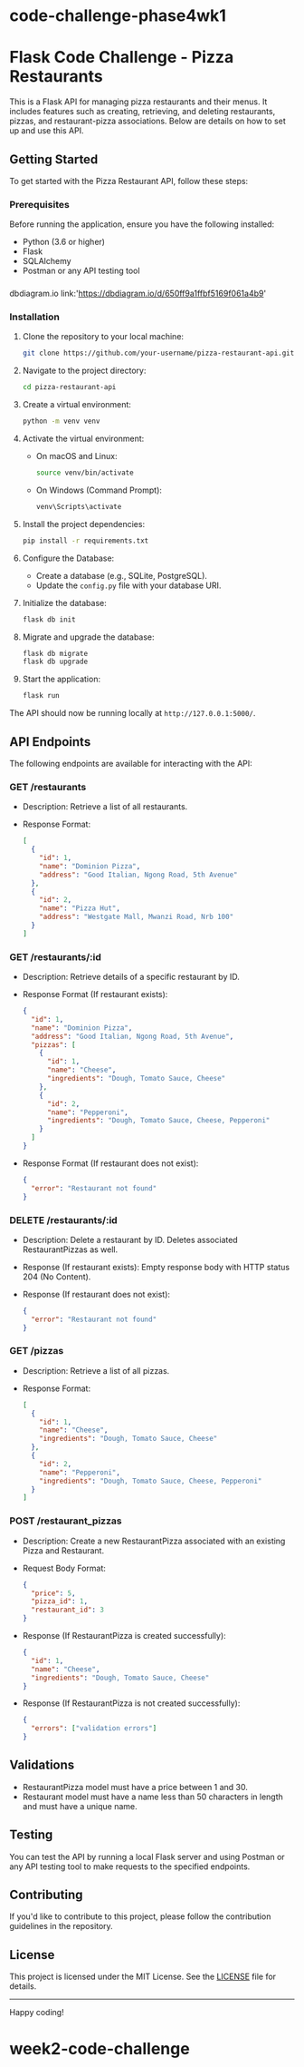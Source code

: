 # code-challenge-phase4wk1

# Flask Code Challenge - Pizza Restaurants

This is a Flask API for managing pizza restaurants and their menus. It includes features such as creating, retrieving, and deleting restaurants, pizzas, and restaurant-pizza associations. Below are details on how to set up and use this API.

## Getting Started

To get started with the Pizza Restaurant API, follow these steps:

### Prerequisites

Before running the application, ensure you have the following installed:

- Python (3.6 or higher)
- Flask
- SQLAlchemy
- Postman or any API testing tool

###
dbdiagram.io link:'https://dbdiagram.io/d/650ff9a1ffbf5169f061a4b9'

### Installation

1. Clone the repository to your local machine:

   ```bash
   git clone https://github.com/your-username/pizza-restaurant-api.git
   ```

2. Navigate to the project directory:

   ```bash
   cd pizza-restaurant-api
   ```

3. Create a virtual environment:

   ```bash
   python -m venv venv
   ```

4. Activate the virtual environment:

   - On macOS and Linux:

     ```bash
     source venv/bin/activate
     ```

   - On Windows (Command Prompt):

     ```bash
     venv\Scripts\activate
     ```

5. Install the project dependencies:

   ```bash
   pip install -r requirements.txt
   ```

6. Configure the Database:

   - Create a database (e.g., SQLite, PostgreSQL).
   - Update the `config.py` file with your database URI.

7. Initialize the database:

   ```bash
   flask db init
   ```

8. Migrate and upgrade the database:

   ```bash
   flask db migrate
   flask db upgrade
   ```

9. Start the application:

   ```bash
   flask run
   ```

The API should now be running locally at `http://127.0.0.1:5000/`.

## API Endpoints

The following endpoints are available for interacting with the API:

### GET /restaurants

- Description: Retrieve a list of all restaurants.
- Response Format:

  ```json
  [
    {
      "id": 1,
      "name": "Dominion Pizza",
      "address": "Good Italian, Ngong Road, 5th Avenue"
    },
    {
      "id": 2,
      "name": "Pizza Hut",
      "address": "Westgate Mall, Mwanzi Road, Nrb 100"
    }
  ]
  ```

### GET /restaurants/:id

- Description: Retrieve details of a specific restaurant by ID.
- Response Format (If restaurant exists):

  ```json
  {
    "id": 1,
    "name": "Dominion Pizza",
    "address": "Good Italian, Ngong Road, 5th Avenue",
    "pizzas": [
      {
        "id": 1,
        "name": "Cheese",
        "ingredients": "Dough, Tomato Sauce, Cheese"
      },
      {
        "id": 2,
        "name": "Pepperoni",
        "ingredients": "Dough, Tomato Sauce, Cheese, Pepperoni"
      }
    ]
  }
  ```

- Response Format (If restaurant does not exist):

  ```json
  {
    "error": "Restaurant not found"
  }
  ```

### DELETE /restaurants/:id

- Description: Delete a restaurant by ID. Deletes associated RestaurantPizzas as well.
- Response (If restaurant exists): Empty response body with HTTP status 204 (No Content).
- Response (If restaurant does not exist):

  ```json
  {
    "error": "Restaurant not found"
  }
  ```

### GET /pizzas

- Description: Retrieve a list of all pizzas.
- Response Format:

  ```json
  [
    {
      "id": 1,
      "name": "Cheese",
      "ingredients": "Dough, Tomato Sauce, Cheese"
    },
    {
      "id": 2,
      "name": "Pepperoni",
      "ingredients": "Dough, Tomato Sauce, Cheese, Pepperoni"
    }
  ]
  ```

### POST /restaurant_pizzas

- Description: Create a new RestaurantPizza associated with an existing Pizza and Restaurant.
- Request Body Format:

  ```json
  {
    "price": 5,
    "pizza_id": 1,
    "restaurant_id": 3
  }
  ```

- Response (If RestaurantPizza is created successfully):

  ```json
  {
    "id": 1,
    "name": "Cheese",
    "ingredients": "Dough, Tomato Sauce, Cheese"
  }
  ```

- Response (If RestaurantPizza is not created successfully):

  ```json
  {
    "errors": ["validation errors"]
  }
  ```

## Validations

- RestaurantPizza model must have a price between 1 and 30.
- Restaurant model must have a name less than 50 characters in length and must have a unique name.

## Testing

You can test the API by running a local Flask server and using Postman or any API testing tool to make requests to the specified endpoints.

## Contributing

If you'd like to contribute to this project, please follow the contribution guidelines in the repository.

## License

This project is licensed under the MIT License. See the [LICENSE](LICENSE) file for details.

---

Happy coding!

# week2-code-challenge
